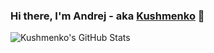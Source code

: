 ### Hi there, I'm Andrej - aka [Kushmenko][linkedin] 👋 









  <img align="left" alt="Kushmenko's GitHub Stats" src="https://github-readme-stats.codestackr.vercel.app/api?username=Kushmenko&show_icons=true&hide_border=true" />






























[instagram]: https://www.instagram.com/adkuzmenko/ 
[linkedin]: https://www.linkedin.com/in/adkuzmenko/ 